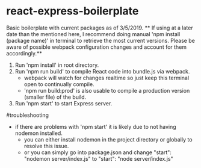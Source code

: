 # react-express-boilerplate

Basic boilerplate with current packages as of 3/5/2019.
** If using at a later date than the mentioned here, I recommend doing manual 'npm install (package name)' in terminal to retrieve the most current versions.  Please be aware of possible webpack configuration changes and account for them accordingly.**

1.  Run 'npm install' in root directory.
2.  Run 'npm run build' to compile React code into bundle.js via webpack.
    * webpack will watch for changes realtime so just keep this terminal open to continually compile.
    * 'npm run build:prod' is also usable to compile a production version (smaller file) of the build.
3.  Run 'npm start' to start Express server.



#troubleshooting

* if there are problems with 'npm start' it is likely due to not having nodemon installed.
    * you can either install nodemon in the project directory or globally to resolve this issue.
    * or you can simply go into package.json and change "start": "nodemon server/index.js" to "start": "node server/index.js" 
